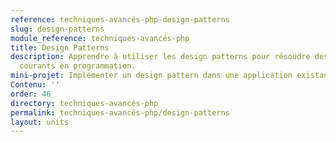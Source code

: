 ```yaml
---
reference: techniques-avancés-php-design-patterns
slug: design-patterns
module_reference: techniques-avancés-php
title: Design Patterns
description: Apprendre à utiliser les design patterns pour résoudre des problèmes
  courants en programmation.
mini-projet: Implémenter un design pattern dans une application existante.
Contenu: ''
order: 46
directory: techniques-avancés-php
permalink: techniques-avancés-php/design-patterns
layout: units
---
```

